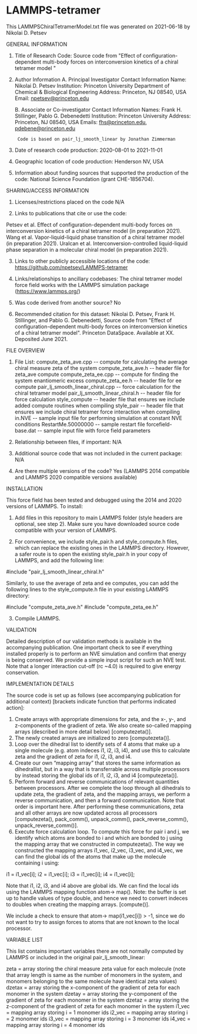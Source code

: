 # LAMMPS-tetramer
This LAMMPSChiralTetramerModel.txt file was generated on 2021-06-18 by Nikolai D. Petsev

GENERAL INFORMATION

1. Title of Research Code: Source code from "Effect of configuration-dependent multi-body forces on interconversion kinetics of a chiral tetramer model
"

2. Author Information
	A. Principal Investigator Contact Information
		Name: Nikolai D. Petsev 
		Institution: Princeton University Department of Chemical & Biological Engineering
		Address: Princeton, NJ 08540, USA
		Email: npetsev@princeton.edu

	B. Associate or Co-investigator Contact Information
		Names: Frank H. Stillinger, Pablo G. Debenedetti 
		Institution: Princeton University
		Address: Princeton, NJ 08540, USA
		Emails: fhs@princeton.edu, pdebene@princeton.edu

        Code is based on pair_lj_smooth_linear by Jonathan Zimmerman

3. Date of research code production: 2020-08-01 to 2021-11-01 

4. Geographic location of code production: Henderson NV, USA 

5. Information about funding sources that supported the production of the code: National Science Foundation (grant CHE-1856704).


SHARING/ACCESS INFORMATION

1. Licenses/restrictions placed on the code N/A

2. Links to publications that cite or use the code: 

Petsev et al. Effect of configuration-dependent multi-body forces on interconversion kinetics of a chiral tetramer model
 (in preparation 2021). 
Wang et al. Vapor-liquid-liquid phase transition of a chiral tetramer model (in preparation 2021).
Uralcan et al. Interconversion-controlled liquid-liquid phase separation in a molecular chiral model (in preparation 2021).

3. Links to other publicly accessible locations of the code: https://github.com/npetsev/LAMMPS-tetramer

4. Links/relationships to ancillary codebases: The chiral tetramer model force field works with the LAMMPS simulation package (https://www.lammps.org/)

5. Was code derived from another source? No

6. Recommended citation for this dataset: Nikolai D. Petsev, Frank H. Stillinger, and Pablo G. Debenedetti, Source code from "Effect of configuration-dependent multi-body forces on interconversion kinetics of a chiral tetramer model". Princeton DataSpace. Available at XX. Deposited June 2021.


FILE OVERVIEW

1. File List: 
compute_zeta_ave.cpp -- compute for calculating the average chiral measure zeta of the system
compute_zeta_ave.h -- header file for zeta_ave compute
compute_zeta_ee.cpp -- compute for finding the system enantiomeric excess
compute_zeta_ee.h -- header file for ee compute
pair_lj_smooth_linear_chiral.cpp -- force calculation for the chiral tetramer model
pair_lj_smooth_linear_chiral.h -- header file for force calculation
style_compute -- header file that ensures we include added compute routines when compiling
style_pair -- header file that ensures we include chiral tetramer force interaction when compiling
in.NVE -- sample input file for performing simulation at constant NVE conditions
RestartMe.50000000 -- sample restart file
forcefield-base.dat -- sample input file with force field parameters

2. Relationship between files, if important: N/A 

3. Additional source code that was not included in the current package: N/A

4. Are there multiple versions of the code? Yes (LAMMPS 2014 compatible and LAMMPS 2020 compatible versions available)


INSTALLATION

This force field has been tested and debugged using the 2014 and 2020 versions of LAMMPS. To install:

1. Add files in this repository to main LAMMPS folder (style headers are optional, see step 2). Make sure you have downloaded source code compatible with your version of LAMMPS.

2. For convenience, we include style_pair.h and style_compute.h files, which can replace the existing ones in the LAMMPS directory. However, a safer route is to open the existing style_pair.h in your copy of LAMMPS, and add the following line:

#include "pair_lj_smooth_linear_chiral.h"

Similarly, to use the average of zeta and ee computes, you can add the following lines to the style_compute.h file in your existing LAMMPS directory:

#include "compute_zeta_ave.h" 
#include "compute_zeta_ee.h"

3. Compile LAMMPS.


VALIDATION

Detailed description of our validation methods is available in the accompanying publication. One important check to see if everything installed properly is to perform an NVE simulation and confirm that energy is being conserved. We provide a simple input script for such an NVE test. Note that a longer interaction cut-off (rc ~4.0) is required to give energy conservation.


IMPLEMENTATION DETAILS

The source code is set up as follows (see accompanying publication for additional context) [brackets indicate function that performs indicated action]:

1. Create arrays with appropriate dimensions for zeta, and the x-, y-, and z-components of the gradient of zeta. We also create so-called mapping arrays (described in more detail below) [computezeta()].
2. The newly created arrays are initialized to zero [computezeta()].
3. Loop over the dihedral list to identify sets of 4 atoms that make up a single molecule (e.g. atom indeces i1, i2, i3, i4), and use this to calculate zeta and the gradient of zeta for i1, i2, i3, and i4.
4. Create our own “mapping array” that stores the same information as dihedrallist, but in a way that is transferrable across multiple processors by instead storing the global ids of i1, i2, i3, and i4 [computezeta()].
5. Perform forward and reverse communications of relevant quantities between processors. After we complete the loop through all dihedrals to update zeta, the gradient of zeta, and the mapping arrays, we perform a reverse communication, and then a forward communication. Note that order is important here. After performing these communications, zeta and all other arrays are now updated across all processors [computezeta(), pack_comm(), unpack_comm(), pack_reverse_comm(), unpack_reverse_comm()].
6. Execute force calculation loop. To compute this force for pair i and j, we identify which atoms are bonded to i and which are bonded to j using the mapping array that we constructed in computezeta(). The way we constructed the mapping arrays i1_vec, i2_vec, i3_vec, and i4_vec, we can find the global ids of the atoms that make up the molecule containing i using:

i1 = i1_vec[i]; i2 = i1_vec[i]; i3 = i1_vec[i]; i4 = i1_vec[i];

Note that i1, i2, i3, and i4 above are global ids. We can find the local ids using the LAMMPS mapping function atom-> map(). Note: the buffer is set up to handle values of type double, and hence we need to convert indeces to doubles when creating the mapping arrays. [compute()].

We include a check to ensure that atom-> map(i1_vec[i]) > -1, since we do not want to try to assign forces to atoms that are not known to the local processor.


VARIABLE LIST

This list contains important variables there are not normally computed by LAMMPS or included in the original pair_lj_smooth_linear:

zeta = array storing the chiral measure zeta value for each molecule (note that array length is same as the number of monomers in the system, and monomers belonging to the same molecule have identical zeta values)
dzetax = array storing the x-component of the gradient of zeta for each monomer in the system
dzetay = array storing the y-component of the gradient of zeta for each monomer in the system
dzetaz = array storing the z-component of the gradient of zeta for each monomer in the system
i1_vec = mapping array storing i = 1 monomer ids
i2_vec = mapping array storing i = 2 monomer ids
i3_vec = mapping array storing i = 3 monomer ids
i4_vec = mapping array storing i = 4 monomer ids
